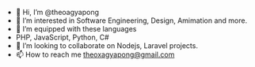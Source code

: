 - 👋 Hi, I’m @theoagyapong
- 👀 I’m interested in Software Engineering, Design, Amimation and more.
- 🌱 I’m equipped with these languages
 - PHP, JavaScript, Python, C#
- 💞️ I’m looking to collaborate on Nodejs, Laravel projects.
- 📫 How to reach me theoxagyapong@gmail.com

<!---
theoagyapong/theoagyapong is a ✨ special ✨ repository because its `README.md` (this file) appears on your GitHub profile.
You can click the Preview link to take a look at your changes.
--->
